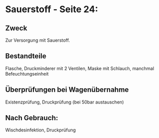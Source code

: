 # Sauerstoff - Seite 24:
## Zweck
Zur Versorgung mit Sauerstoff.
## Bestandteile
Flasche, Druckminderer mit 2 Ventilen, Maske mit Schlauch, manchmal Befeuchtungseinheit
## Überprüfungen bei Wagenübernahme
Existenzprüfung, Druckprüfung (bei 50bar austauschen)
## Nach Gebrauch:
Wischdesinfektion, Druckprüfung